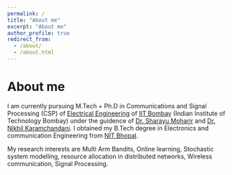 ```yaml
---
permalink: /
title: "About me"
excerpt: "About me"
author_profile: true
redirect_from: 
  - /about/
  - /about.html
---
```


About me 
====

I am currently pursuing M.Tech + Ph.D in Communications and Signal Processing (CSP) of [Electrical Engineering](https://www.ee.iitb.ac.in/web) of [IIT Bombay](https://www.iitb.ac.in/) (Indian Institute of Technology Bombay) under the guidence of [Dr. Sharayu Moharir](https://sites.google.com/view/sharayu-homepage/home) and [Dr. Nikhil Karamchandani](https://sites.google.com/site/nikhilkaram/). I obtained my B.Tech degree in Electronics and communication Engineering from [NIT Bhopal](http://www.manit.ac.in/).

My research interests are Multi Arm Bandits, Online learning, Stochastic system modelling, resource allocation in distributed networks, Wireless communication, Signal Processing.

